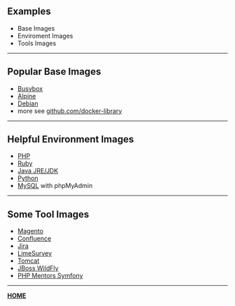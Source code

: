 ## Examples

- Base Images
- Enviroment Images
- Tools Images

---

## Popular Base Images

- [Busybox](https://hub.docker.com/_/busybox)
- [Alpine](https://hub.docker.com/_/alpine)
- [Debian](https://hub.docker.com/_/debian)
- more see [github.com/docker-library](https://github.com/docker-library)

---

## Helpful Environment Images

- [PHP](https://hub.docker.com/_/php)
- [Ruby](https://hub.docker.com/_/ruby)
- [Java JRE/JDK](https://hub.docker.com/_/java)
- [Python](https://hub.docker.com/_/python)
- [MySQL](https://hub.docker.com/_/mysql) with phpMyAdmin

---

## Some Tool Images

- [Magento](https://hub.docker.com/r/goellnerit/magento-docker)
- [Confluence](https://hub.docker.com/r/goellnerit/confluence-docker)
- [Jira](https://hub.docker.com/r/goellnerit/jira-docker)
- [LimeSurvey](https://hub.docker.com/r/crramirez/limesurvey)
- [Tomcat](https://hub.docker.com/_/tomcat)
- [JBoss WildFly](https://hub.docker.com/r/jboss/wildfly)
- [PHP Mentors Symfony](https://hub.docker.com/r/phpmentors/symfony-app)

---

[__HOME__](..)
